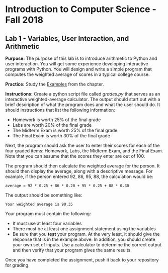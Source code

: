 # Introduction to Computer Science - Fall 2018

## Lab 1 - Variables, User Interaction, and Arithmetic

**Purpose:** The purpose of this lab is to introduce arithmetic to Python and user interaction. You will get some experience developing interactive programs with Python. You will design and write a simple program that computes the weighted average of scores in a typical college course.

**Practice:** Study the [Examples](http://itech190.erickuha.com/) from the chapter.

**Instructions:** Create a python script file called _grades.py_ that serves as an interactive weighted-average calculator. The output should start out with a brief description of what the program does and what the user should do. It should instructions that list the following information:

* Homework is worth 25% of the final grade
* Labs are worth 20% of the final grade
* The Midterm Exam is worth 25% of the final grade
* The Final Exam is worth 30% of the final grade

Next, the program should ask the user to enter their scores for each of the four graded items: Homework, Labs, the Midterm Exam, and the Final Exam. Note that you can assume that the scores they enter are out of 100.

The program should then calculate the weighted average for the person. It should then display the average, along with a descriptive message. For example, if the person entered 92, 86, 95, 88, the calculation would be:

`average = 92 * 0.25 + 86 * 0.20 + 95 * 0.25 + 88 * 0.30`

The output should be something like:

`Your weighted average is 90.35`

Your program must contain the following:

* It must use at least four variables
* There must be at least one assignment statement using the variables
* Be sure that you **test** your program. At the very least, it should give the response that is in the example above. In addition, you should create your own set of inputs. Use a calculator to determine the correct output and then verify that your program gives the same results.

Once you have completed the assignment, push it back to your repository for grading.

